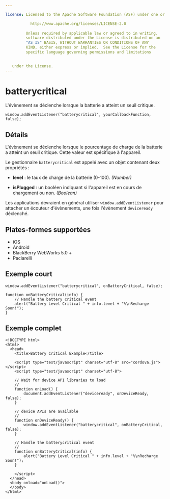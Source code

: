 ```yaml
---

license: Licensed to the Apache Software Foundation (ASF) under one or more contributor license agreements. See the NOTICE file distributed with this work for additional information regarding copyright ownership. The ASF licenses this file to you under the Apache License, Version 2.0 (the "License"); you may not use this file except in compliance with the License. You may obtain a copy of the License at

           http://www.apache.org/licenses/LICENSE-2.0
    
         Unless required by applicable law or agreed to in writing,
         software distributed under the License is distributed on an
         "AS IS" BASIS, WITHOUT WARRANTIES OR CONDITIONS OF ANY
         KIND, either express or implied.  See the License for the
         specific language governing permissions and limitations
    

   under the License.
---
```


# batterycritical

L'évènement se déclenche lorsque la batterie a atteint un seuil critique.

    window.addEventListener("batterycritical", yourCallbackFunction, false);
    

## Détails

L'évènement se déclenche lorsque le pourcentage de charge de la batterie a atteint un seuil critique. Cette valeur est spécifique à l'appareil.

Le gestionnaire `batterycritical` est appelé avec un objet contenant deux propriétés :

*   **level** : le taux de charge de la batterie (0-100). *(Number)*

*   **isPlugged** : un booléen indiquant si l'appareil est en cours de chargement ou non. *(Boolean)*

Les applications devraient en général utiliser `window.addEventListener` pour attacher un écouteur d'évènements, une fois l'évènement `deviceready` déclenché.

## Plates-formes supportées

*   iOS
*   Android
*   BlackBerry WebWorks 5.0 +
*   Paciarelli

## Exemple court

    window.addEventListener("batterycritical", onBatteryCritical, false);
    
    function onBatteryCritical(info) {
        // Handle the battery critical event
        alert("Battery Level Critical " + info.level + "%\nRecharge Soon!");
    }
    

## Exemple complet

    <!DOCTYPE html>
    <html>
      <head>
        <title>Battery Critical Example</title>
    
        <script type="text/javascript" charset="utf-8" src="cordova.js"></script>
        <script type="text/javascript" charset="utf-8">
    
        // Wait for device API libraries to load
        //
        function onLoad() {
            document.addEventListener("deviceready", onDeviceReady, false);
        }
    
        // device APIs are available
        //
        function onDeviceReady() {
            window.addEventListener("batterycritical", onBatteryCritical, false);
        }
    
        // Handle the batterycritical event
        //
        function onBatteryCritical(info) {
            alert("Battery Level Critical " + info.level + "%\nRecharge Soon!");
        }
    
        </script>
      </head>
      <body onload="onLoad()">
      </body>
    </html>